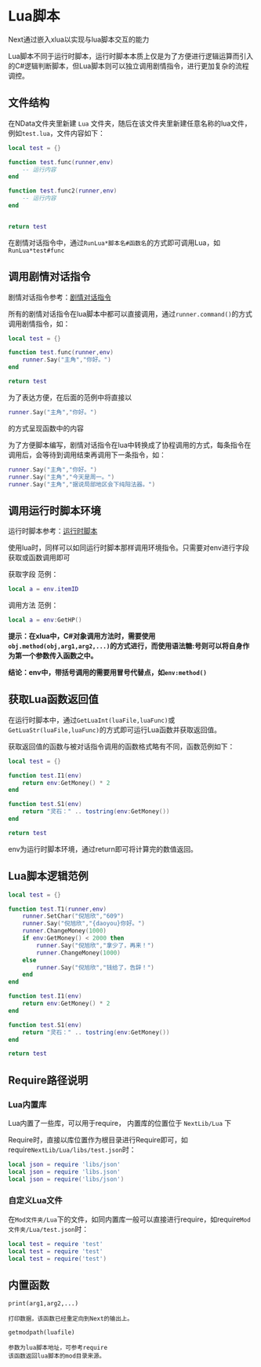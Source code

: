 # Lua脚本
Next通过嵌入xlua以实现与lua脚本交互的能力

Lua脚本不同于运行时脚本，运行时脚本本质上仅是为了方便进行逻辑运算而引入的C#逻辑判断脚本，但Lua脚本则可以独立调用剧情指令，进行更加复杂的流程调控。

## 文件结构
在NData文件夹里新建 `Lua` 文件夹，随后在该文件夹里新建任意名称的lua文件，例如`test.lua`，文件内容如下：

```lua
local test = {}

function test.func(runner,env)
    -- 运行内容
end

function test.func2(runner,env)
    -- 运行内容
end


return test
```

在剧情对话指令中，通过`RunLua*脚本名#函数名`的方式即可调用Lua，如`RunLua*test#func`

## 调用剧情对话指令
剧情对话指令参考：[剧情对话指令](剧情对话指令.md)

所有的剧情对话指令在lua脚本中都可以直接调用，通过`runner.command()`的方式调用剧情指令，如：
```lua
local test = {}

function test.func(runner,env)
    runner.Say("主角","你好。")
end

return test
```
为了表达方便，在后面的范例中将直接以
```lua
runner.Say("主角","你好。")
```
的方式呈现函数中的内容

为了方便脚本编写，剧情对话指令在lua中转换成了协程调用的方式，每条指令在调用后，会等待到调用结束再调用下一条指令，如：
```lua
runner.Say("主角","你好。")
runner.Say("主角","今天是周一。")
runner.Say("主角","据说局部地区会下纯阳法器。")
```

## 调用运行时脚本环境
运行时脚本参考：[运行时脚本](运行时脚本.md)

使用lua时，同样可以如同运行时脚本那样调用环境指令。只需要对env进行字段获取或函数调用即可

获取字段 范例：
```lua
local a = env.itemID
```

调用方法 范例：
```lua
local a = env:GetHP()
```
**提示：在xlua中，C#对象调用方法时，需要使用`obj.method(obj,arg1,arg2,...)`的方式进行，而使用语法糖:号则可以将自身作为第一个参数传入函数之中。**

**结论：env中，带括号调用的需要用冒号代替点，如`env:method()`**

## 获取Lua函数返回值
在运行时脚本中，通过`GetLuaInt(luaFile,luaFunc)`或`GetLuaStr(luaFile,luaFunc)`的方式即可运行Lua函数并获取返回值。

获取返回值的函数与被对话指令调用的函数格式略有不同，函数范例如下：
```lua
local test = {}

function test.I1(env)
    return env:GetMoney() * 2
end

function test.S1(env)
    return "灵石：" .. tostring(env:GetMoney())
end

return test
```
env为运行时脚本环境，通过return即可将计算完的数值返回。

## Lua脚本逻辑范例

```lua
local test = {}

function test.T1(runner,env)
    runner.SetChar("倪旭欣","609")
    runner.Say("倪旭欣","{daoyou}你好。")
    runner.ChangeMoney(1000)
    if env:GetMoney() < 2000 then
        runner.Say("倪旭欣","拿少了，再来！")
        runner.ChangeMoney(1000)
    else
        runner.Say("倪旭欣","钱给了，告辞！")
    end
end

function test.I1(env)
    return env:GetMoney() * 2
end

function test.S1(env)
    return "灵石：" .. tostring(env:GetMoney())
end

return test
```

## Require路径说明

### Lua内置库
Lua内置了一些库，可以用于require，
内置库的位置位于 `NextLib/Lua` 下

Require时，直接以库位置作为根目录进行Require即可，如require`NextLib/Lua/libs/test.json`时：

```lua
local json = require 'libs/json'
local json = require 'libs.json'
local json = require('libs/json')
```

### 自定义Lua文件
在`Mod文件夹/Lua`下的文件，如同内置库一般可以直接进行require，如require`Mod文件夹/Lua/test.json`时：

```lua
local test = require 'test'
local test = require 'test'
local test = require('test')
```

## 内置函数

`print(arg1,arg2,...)`

    打印数据，该函数已经重定向到Next的输出上。


`getmodpath(luafile)`

    参数为lua脚本地址，可参考require
    该函数返回lua脚本的mod目录来源。